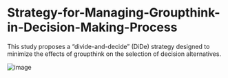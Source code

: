 # Strategy-for-Managing-Groupthink-in-Decision-Making-Process
This study proposes a “divide-and-decide” (DiDe) strategy designed to minimize the effects of groupthink on the selection of decision alternatives.

![image](https://user-images.githubusercontent.com/117595211/211939664-dd1f2105-8885-44f8-8b46-11d27b1c6358.png)
